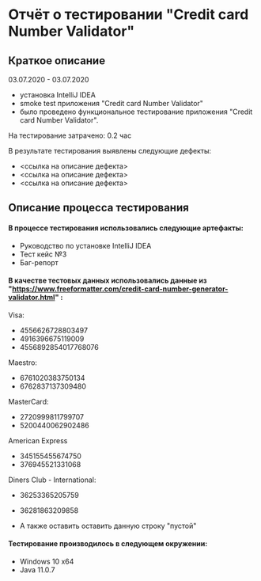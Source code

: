 # Отчёт о тестировании "Credit card Number Validator"

## Краткое описание

03.07.2020 - 03.07.2020 
* установка IntelliJ IDEA
* smoke test приложения "Credit card Number Validator"
* было проведено функциональное тестирование приложения "Credit card Number Validator".


На тестирование затрачено: 0.2 час

В результате тестирования выявлены следующие дефекты:

* <ссылка на описание дефекта>
* <ссылка на описание дефекта>
* <ссылка на описание дефекта>

## Описание процесса тестирования
#### В процессе тестирования использовались следующие артефакты:

* Руководство по установке IntelliJ IDEA
* Тест кейс №3
* Баг-репорт


#### В качестве тестовых данных использовались данные из "https://www.freeformatter.com/credit-card-number-generator-validator.html" :

Visa:
* 4556626728803497
* 4916396675119009
* 4556892854017768076

Maestro:
* 6761020383750134
* 6762837137309480

MasterCard:
* 2720999811799707
* 5200440062902486

American Express
* 345155455674750
* 376945521331068

Diners Club - International:
* 36253365205759
* 36281863209858

* А также оставить оставить данную строку "пустой"

#### Тестирование производилось в следующем окружении:

* Windows 10 x64 
* Java 11.0.7
